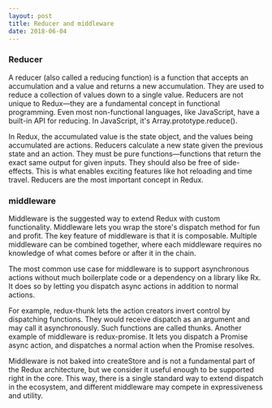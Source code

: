 ```yaml
---
layout: post
title: Reducer and middleware
date: 2018-06-04
---
```


### Reducer

A reducer (also called a reducing function) is a function that accepts an accumulation and a value and returns a new accumulation. They are used to reduce a collection of values down to a single value.
Reducers are not unique to Redux—they are a fundamental concept in functional programming. Even most non-functional languages, like JavaScript, have a built-in API for reducing. In JavaScript, it's Array.prototype.reduce().

In Redux, the accumulated value is the state object, and the values being accumulated are actions. Reducers calculate a new state given the previous state and an action. They must be pure functions—functions that return the exact same output for given inputs. They should also be free of side-effects. This is what enables exciting features like hot reloading and time travel.
Reducers are the most important concept in Redux.

### middleware

Middleware is the suggested way to extend Redux with custom functionality. Middleware lets you wrap the store's dispatch method for fun and profit. The key feature of middleware is that it is composable. Multiple middleware can be combined together, where each middleware requires no knowledge of what comes before or after it in the chain.

The most common use case for middleware is to support asynchronous actions without much boilerplate code or a dependency on a library like Rx. It does so by letting you dispatch async actions in addition to normal actions.

For example, redux-thunk lets the action creators invert control by dispatching functions. They would receive dispatch as an argument and may call it asynchronously. Such functions are called thunks. Another example of middleware is redux-promise. It lets you dispatch a Promise async action, and dispatches a normal action when the Promise resolves.

Middleware is not baked into createStore and is not a fundamental part of the Redux architecture, but we consider it useful enough to be supported right in the core. This way, there is a single standard way to extend dispatch in the ecosystem, and different middleware may compete in expressiveness and utility.
